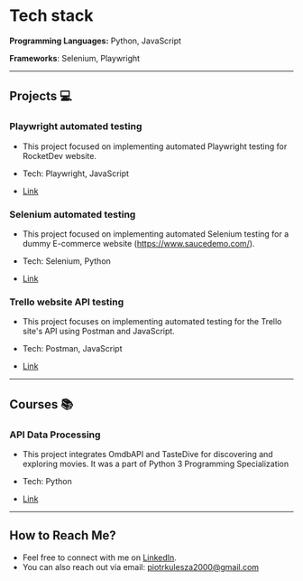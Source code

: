 # Tech stack<a name=techstack></a>

**Programming Languages:** Python, JavaScript

**Frameworks**: Selenium, Playwright
  
---

## Projects :computer: <a name=projects></a>

### Playwright automated testing
- This project focused on implementing automated Playwright testing for RocketDev website.
- Tech: Playwright, JavaScript

- [Link](https://github.com/p-kulesza/PlaywrightJavaScript)

### Selenium automated testing

- This project focused on implementing automated Selenium testing for a dummy E-commerce website (https://www.saucedemo.com/).
- Tech: Selenium, Python
  
- [Link](https://github.com/p-kulesza/ecommerce_SeleniumPython_POM)

### Trello website API testing

- This project focuses on implementing automated testing for the Trello site's API using Postman and JavaScript.
- Tech: Postman, JavaScript
  
- [Link](https://github.com/p-kulesza/API-testing)

---

## Courses :books:

### API Data Processing

- This project integrates OmdbAPI and TasteDive for discovering and exploring movies. It was a part of Python 3 Programming Specialization
- Tech: Python

- [Link](https://github.com/p-kulesza/APIDataProcessing)
  
---

## How to Reach Me?<a name="reach"></a>

- Feel free to connect with me on [LinkedIn](https://www.linkedin.com/in/piotrkulesza2000/).
- You can also reach out via email: piotrkulesza2000@gmail.com

